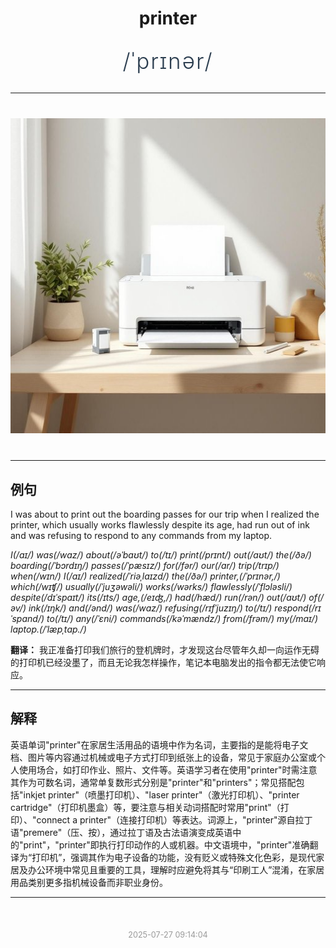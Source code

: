 <div align="center">

# printer

<div style="margin: 30px 0;">
<h1 style="font-size: 2.5em; font-weight: 300; letter-spacing: 2px; margin: 0; color: #2c3e50;">
/ˈprɪnər/
</h1>
</div>

</div>

---

<div align="center" style="margin: 40px 0;">

![printer](images/printer.png)

</div>

---

## 例句

I was about to print out the boarding passes for our trip when I realized the printer, which usually works flawlessly despite its age, had run out of ink and was refusing to respond to any commands from my laptop.

*I(/aɪ/) was(/wɑz/) about(/əˈbaʊt/) to(/tɪ/) print(/prɪnt/) out(/aʊt/) the(/ðə/) boarding(/ˈbɔrdɪŋ/) passes(/ˈpæsɪz/) for(/fər/) our(/ɑr/) trip(/trɪp/) when(/wɪn/) I(/aɪ/) realized(/ˈriəˌlaɪzd/) the(/ðə/) printer,(/ˈprɪnər,/) which(/wɪʧ/) usually(/ˈjuʒəwəli/) works(/wərks/) flawlessly(/ˈflɔləsli/) despite(/dɪˈspaɪt/) its(/ɪts/) age,(/eɪʤ,/) had(/hæd/) run(/rən/) out(/aʊt/) of(/əv/) ink(/ɪŋk/) and(/ənd/) was(/wɑz/) refusing(/rɪfˈjuzɪŋ/) to(/tɪ/) respond(/rɪˈspɑnd/) to(/tɪ/) any(/ˈɛni/) commands(/kəˈmændz/) from(/frəm/) my(/maɪ/) laptop.(/ˈlæpˌtɑp./)*

**翻译：** 我正准备打印我们旅行的登机牌时，才发现这台尽管年久却一向运作无碍的打印机已经没墨了，而且无论我怎样操作，笔记本电脑发出的指令都无法使它响应。

---

## 解释

英语单词"printer"在家居生活用品的语境中作为名词，主要指的是能将电子文档、图片等内容通过机械或电子方式打印到纸张上的设备，常见于家庭办公室或个人使用场合，如打印作业、照片、文件等。英语学习者在使用"printer"时需注意其作为可数名词，通常单复数形式分别是"printer"和"printers"；常见搭配包括"inkjet printer"（喷墨打印机）、"laser printer"（激光打印机）、"printer cartridge"（打印机墨盒）等，要注意与相关动词搭配时常用"print"（打印）、"connect a printer"（连接打印机）等表达。词源上，"printer"源自拉丁语"premere"（压、按），通过拉丁语及古法语演变成英语中的"print"，"printer"即执行打印动作的人或机器。中文语境中，"printer"准确翻译为“打印机”，强调其作为电子设备的功能，没有贬义或特殊文化色彩，是现代家居及办公环境中常见且重要的工具，理解时应避免将其与“印刷工人”混淆，在家居用品类别更多指机械设备而非职业身份。


---

<div align="center" style="margin-top: 50px;">
<small style="color: #999; font-size: 0.9em;">2025-07-27 09:14:04</small>
</div>
